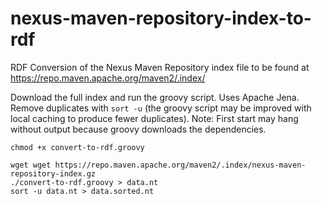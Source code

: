 # nexus-maven-repository-index-to-rdf
RDF Conversion of the Nexus Maven Repository index file to be found at https://repo.maven.apache.org/maven2/.index/

Download the full index and run the groovy script. Uses Apache Jena.
Remove duplicates with `sort -u` (the groovy script may be improved with local caching to produce fewer duplicates).
Note: First start may hang without output because groovy downloads the dependencies.

```
chmod +x convert-to-rdf.groovy
```

```
wget wget https://repo.maven.apache.org/maven2/.index/nexus-maven-repository-index.gz
./convert-to-rdf.groovy > data.nt
sort -u data.nt > data.sorted.nt
```
